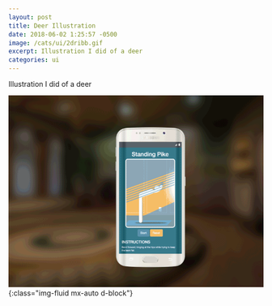 ```yaml
---
layout: post
title: Deer Illustration
date: 2018-06-02 1:25:57 -0500
image: /cats/ui/2dribb.gif
excerpt: Illustration I did of a deer
categories: ui
---
```


Illustration I did of a deer

![image-title-here](/assets/img/cats/ui/2dribb.gif){:class="img-fluid mx-auto d-block"}
